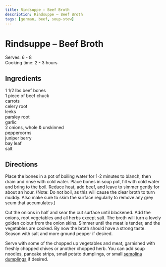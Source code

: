 ```yaml
---
title: Rindsuppe – Beef Broth
description: Rindsuppe – Beef Broth
tags: [german, beef, soup-stew]
---
```


# Rindsuppe – Beef Broth
Serves: 6 - 8  
Cooking time: 2 - 3 hours

## Ingredients
1 1/2 lbs beef bones  
1 piece of beef chuck  
carrots  
celery root  
leeks  
parsley root  
garlic  
2 onions, whole & unskinned  
peppercorns  
juniper berry  
bay leaf  
salt

## Directions
Place the bones in a pot of boiling water for 1-2 minutes to blanch, then drain and rinse with cold water. Place bones in soup pot, fill with cold water and bring to the boil. Reduce heat, add beef, and leave to simmer gently for about an hour. (Note: Do not boil, as this will cause the clear broth to turn muddy. Also make sure to skim the surface regularly to remove any grey scum that accumulates.)

Cut the onions in half and sear the cut surface until blackened. Add the onions, root vegetables and all herbs except salt. The broth will turn a lovely golden colour from the onion skins. Simmer until the meat is tender, and the vegetables are cooked. By now the broth should have a strong taste. Season with salt and more ground pepper if desired.

Serve with some of the chopped up vegetables and meat, garnished with freshly chopped chives or another chopped herb. You can add soup noodles, pancake strips, small potato dumplings, or small [semolina dumplings](./griessnockerlsuppe.md) if desired.